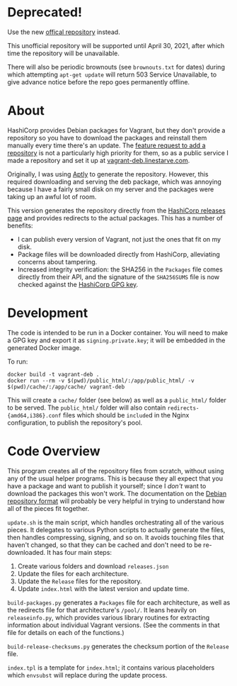 # Deprecated!
Use the new [offical repository](https://www.hashicorp.com/blog/announcing-the-hashicorp-linux-repository) instead.

This unofficial repository will be supported until April 30, 2021, after which time the repository will be unavailable.

There will also be periodic brownouts (see `brownouts.txt` for dates) during which attempting `apt-get update` will return 503 Service Unavailable, to give advance notice before the repo goes permanently offline.

# About
HashiCorp provides Debian packages for Vagrant,
but they don't provide a repository so you have to download the packages
and reinstall them manually every time there's an update.
The [feature request to add a repository](https://github.com/mitchellh/vagrant-installers/issues/12)
is not a particularly high priority for them,
so as a public service I made a repository and set it up at
[vagrant-deb.linestarve.com](https://vagrant-deb.linestarve.com).

Originally, I was using [Aptly](https://www.aptly.info/)
to generate the repository.
However, this required downloading and serving the deb package,
which was annoying because I have a fairly small disk on my server
and the packages were taking up an awful lot of room.

This version generates the repository directly from the
[HashiCorp releases page](http://releases.hashicorp.com/)
and provides redirects to the actual packages.
This has a number of benefits:
* I can publish every version of Vagrant, not just the ones that fit on my disk.
* Package files will be downloaded directly from HashiCorp, alleviating concerns about tampering.
* Increased integrity verification: the SHA256 in the `Packages` file comes directly from their API,
  and the signature of the `SHA256SUMS` file is now checked against the
  [HashiCorp GPG key](https://www.hashicorp.com/security/).

# Development
The code is intended to be run in a Docker container.
You will need to make a GPG key and export it as `signing.private.key`;
it will be embedded in the generated Docker image.

To run:
```
docker build -t vagrant-deb .
docker run --rm -v $(pwd)/public_html/:/app/public_html/ -v $(pwd)/cache/:/app/cache/ vagrant-deb
```

This will create a `cache/` folder (see below) as well as a `public_html/` folder
to be served. The `public_html/` folder will also contain `redirects-{amd64,i386}.conf`
files which should be `include`d in the Nginx configuration, to publish the repository's pool.

# Code Overview
This program creates all of the repository files from scratch,
without using any of the usual helper programs.
This is because they all expect that you have a package and want to publish it yourself;
since I *don't* want to download the packages this won't work.
The documentation on the
[Debian repository format](https://wiki.debian.org/DebianRepository/Format)
will probably be very helpful in trying to understand how all of the pieces fit together.

`update.sh` is the main script, which handles orchestrating all of the various pieces.
It delegates to various Python scripts to actually generate the files,
then handles compressing, signing, and so on.
It avoids touching files that haven't changed, so that they can be cached and
don't need to be re-downloaded.
It has four main steps:
1. Create various folders and download `releases.json`
2. Update the files for each architecture.
3. Update the `Release` files for the repository.
4. Update `index.html` with the latest version and update time.

`build-packages.py` generates a `Packages` file for each architecture,
as well as the redirects file for that architecture's `/pool/`.
It leans heavily on `releaseinfo.py`, which provides various library routines
for extracting information about individual Vagrant versions.
(See the comments in that file for details on each of the functions.)

`build-release-checksums.py` generates the checksum portion of the `Release` file.

`index.tpl` is a template for `index.html`; it contains various placeholders
which `envsubst` will replace during the update process.
